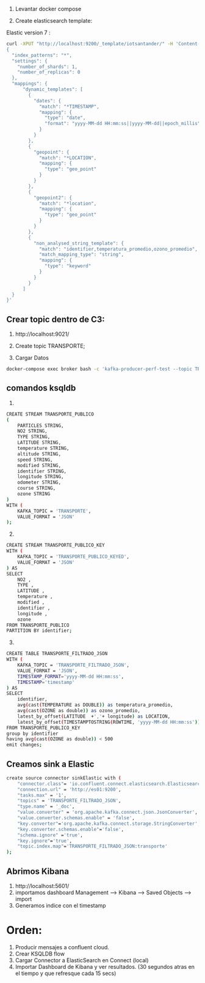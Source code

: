 1. Levantar docker compose


2. Create elasticsearch template:

Elastic version 7 :
```bash
curl -XPUT "http://localhost:9200/_template/iotsantander/" -H 'Content-Type: application/json' -d'
{
  "index_patterns": "*",
  "settings": {
    "number_of_shards": 1,
    "number_of_replicas": 0
  },
  "mappings": {
      "dynamic_templates": [
        {
          "dates": {
            "match": "*TIMESTAMP",
            "mapping": {
              "type": "date",
              "format": "yyyy-MM-dd HH:mm:ss||yyyy-MM-dd||epoch_millis"
            }
          }
        },
        {
          "geopoint": {
            "match": "*LOCATION",
            "mapping": {
              "type": "geo_point"
            }
          }
        },
        {
          "geopoint2": {
            "match": "*location",
            "mapping": {
              "type": "geo_point"
            }
          }
        },
        {
          "non_analysed_string_template": {
            "match": "identifier,temperatura_promedio,ozono_promedio",
            "match_mapping_type": "string",
            "mapping": {
              "type": "keyword"
            }
          }
        }
      ]
  }
}'
```

## Crear topic dentro de C3:
1. http://localhost:9021/

2. Create topic TRANSPORTE;


3. Cargar Datos
```bash
docker-compose exec broker bash -c 'kafka-producer-perf-test --topic TRANSPORTE --throughput 5 --payload-file /tmp/datos/santanderDatos.json --producer-props acks=all linger.ms=10 bootstrap.servers=localhost:9092 --num-records 100000'
```

## comandos ksqldb
1. 
```bash
CREATE STREAM TRANSPORTE_PUBLICO 
( 
    PARTICLES STRING, 
    NO2 STRING, 
    TYPE STRING, 
    LATITUDE STRING, 
    temperature STRING, 
    altitude STRING, 
    speed STRING, 
    modified STRING, 
    identifier STRING, 
    longitude STRING, 
    odometer STRING, 
    course STRING, 
    ozone STRING 
) 
WITH ( 
    KAFKA_TOPIC = 'TRANSPORTE', 
    VALUE_FORMAT = 'JSON' 
); 
```
2. 
```bash
CREATE STREAM TRANSPORTE_PUBLICO_KEY 
WITH (
    KAFKA_TOPIC = 'TRANSPORTE_PUBLICO_KEYED',
    VALUE_FORMAT = 'JSON'
) AS
SELECT
    NO2 ,
    TYPE ,
    LATITUDE ,
    temperature ,
    modified ,
    identifier ,
    longitude ,
    ozone 
FROM TRANSPORTE_PUBLICO
PARTITION BY identifier;
```

3. 
```bash
CREATE TABLE TRANSPORTE_FILTRADO_JSON 
WITH ( 
    KAFKA_TOPIC = 'TRANSPORTE_FILTRADO_JSON', 
    VALUE_FORMAT = 'JSON', 
    TIMESTAMP_FORMAT='yyyy-MM-dd HH:mm:ss', 
    TIMESTAMP='timestamp' 
) AS 
SELECT 
    identifier, 
    avg(cast(TEMPERATURE as DOUBLE)) as temperatura_promedio, 
    avg(cast(OZONE as double)) as ozono_promedio, 
    latest_by_offset(LATITUDE  +','+ longitude) as LOCATION, 
    latest_by_offset(TIMESTAMPTOSTRING(ROWTIME, 'yyyy-MM-dd HH:mm:ss')) AS timestamp 
FROM TRANSPORTE_PUBLICO_KEY 
group by identifier 
having avg(cast(OZONE as double)) < 500 
emit changes;
```

## Creamos sink a Elastic
```bash
create source connector sinkElastic with ( 
    "connector.class"= 'io.confluent.connect.elasticsearch.ElasticsearchSinkConnector', 
    "connection.url" = 'http://es01:9200', 
    "tasks.max" = '1', 
    "topics" = 'TRANSPORTE_FILTRADO_JSON', 
    "type.name" = '_doc', 
    "value.converter" = 'org.apache.kafka.connect.json.JsonConverter', 
    "value.converter.schemas.enable" = 'false', 
    "key.converter"='org.apache.kafka.connect.storage.StringConverter', 
    "key.converter.schemas.enable"='false', 
    "schema.ignore" ='true', 
    "key.ignore"='true', 
    "topic.index.map"='TRANSPORTE_FILTRADO_JSON:transporte' 
);
```

## Abrimos Kibana 
1. http://localhost:5601/
2. importamos dashboard Management --> Kibana --> Saved Objects --> import
3. Generamos indice con el timestamp

# Orden:
1. Producir mensajes a confluent cloud.
2. Crear KSQLDB flow
3. Cargar Connector a ElasticSearch en Connect (local)
4. Importar Dashboard de Kibana y ver resultados. (30 segundos atras en el tiempo y que refresque cada 15 secs)



